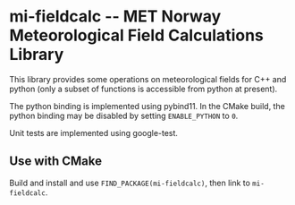 # mi-fieldcalc -- MET Norway Meteorological Field Calculations Library

This library provides some operations on meteorological fields for C++
and python (only a subset of functions is accessible from python at
present).

The python binding is implemented using pybind11. In the CMake build,
the python binding may be disabled by setting `ENABLE_PYTHON` to `0`.

Unit tests are implemented using google-test.

## Use with CMake

Build and install and use `FIND_PACKAGE(mi-fieldcalc)`, then link to
`mi-fieldcalc`.
